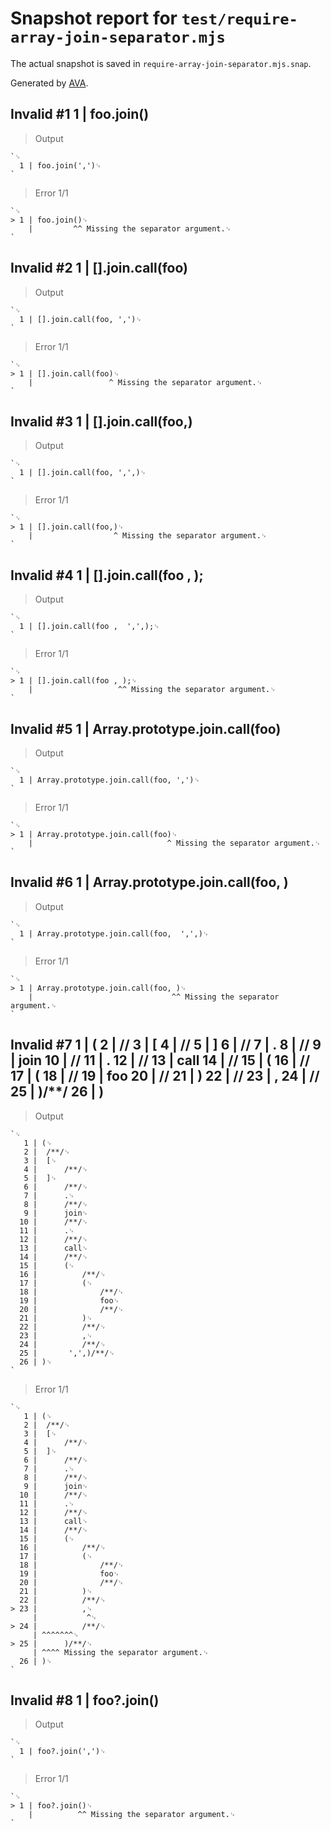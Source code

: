 # Snapshot report for `test/require-array-join-separator.mjs`

The actual snapshot is saved in `require-array-join-separator.mjs.snap`.

Generated by [AVA](https://avajs.dev).

## Invalid #1 1 | foo.join()

> Output

    `␊
      1 | foo.join(',')␊
    `

> Error 1/1

    `␊
    > 1 | foo.join()␊
        |         ^^ Missing the separator argument.␊
    `

## Invalid #2 1 | [].join.call(foo)

> Output

    `␊
      1 | [].join.call(foo, ',')␊
    `

> Error 1/1

    `␊
    > 1 | [].join.call(foo)␊
        |                 ^ Missing the separator argument.␊
    `

## Invalid #3 1 | [].join.call(foo,)

> Output

    `␊
      1 | [].join.call(foo, ',',)␊
    `

> Error 1/1

    `␊
    > 1 | [].join.call(foo,)␊
        |                  ^ Missing the separator argument.␊
    `

## Invalid #4 1 | [].join.call(foo , );

> Output

    `␊
      1 | [].join.call(foo ,  ',',);␊
    `

> Error 1/1

    `␊
    > 1 | [].join.call(foo , );␊
        |                   ^^ Missing the separator argument.␊
    `

## Invalid #5 1 | Array.prototype.join.call(foo)

> Output

    `␊
      1 | Array.prototype.join.call(foo, ',')␊
    `

> Error 1/1

    `␊
    > 1 | Array.prototype.join.call(foo)␊
        |                              ^ Missing the separator argument.␊
    `

## Invalid #6 1 | Array.prototype.join.call(foo, )

> Output

    `␊
      1 | Array.prototype.join.call(foo,  ',',)␊
    `

> Error 1/1

    `␊
    > 1 | Array.prototype.join.call(foo, )␊
        |                               ^^ Missing the separator argument.␊
    `

## Invalid #7 1 | ( 2 | /**/ 3 | [ 4 | /**/ 5 | ] 6 | /**/ 7 | . 8 | /**/ 9 | join 10 | /**/ 11 | . 12 | /**/ 13 | call 14 | /**/ 15 | ( 16 | /**/ 17 | ( 18 | /**/ 19 | foo 20 | /**/ 21 | ) 22 | /**/ 23 | , 24 | /**/ 25 | )/**/ 26 | )

> Output

    `␊
       1 | (␊
       2 | 	/**/␊
       3 | 	[␊
       4 | 		/**/␊
       5 | 	]␊
       6 | 		/**/␊
       7 | 		.␊
       8 | 		/**/␊
       9 | 		join␊
      10 | 		/**/␊
      11 | 		.␊
      12 | 		/**/␊
      13 | 		call␊
      14 | 		/**/␊
      15 | 		(␊
      16 | 			/**/␊
      17 | 			(␊
      18 | 				/**/␊
      19 | 				foo␊
      20 | 				/**/␊
      21 | 			)␊
      22 | 			/**/␊
      23 | 			,␊
      24 | 			/**/␊
      25 | 		 ',',)/**/␊
      26 | )␊
    `

> Error 1/1

    `␊
       1 | (␊
       2 | 	/**/␊
       3 | 	[␊
       4 | 		/**/␊
       5 | 	]␊
       6 | 		/**/␊
       7 | 		.␊
       8 | 		/**/␊
       9 | 		join␊
      10 | 		/**/␊
      11 | 		.␊
      12 | 		/**/␊
      13 | 		call␊
      14 | 		/**/␊
      15 | 		(␊
      16 | 			/**/␊
      17 | 			(␊
      18 | 				/**/␊
      19 | 				foo␊
      20 | 				/**/␊
      21 | 			)␊
      22 | 			/**/␊
    > 23 | 			,␊
         | 			 ^␊
    > 24 | 			/**/␊
         | ^^^^^^^␊
    > 25 | 		)/**/␊
         | ^^^^ Missing the separator argument.␊
      26 | )␊
    `

## Invalid #8 1 | foo?.join()

> Output

    `␊
      1 | foo?.join(',')␊
    `

> Error 1/1

    `␊
    > 1 | foo?.join()␊
        |          ^^ Missing the separator argument.␊
    `
